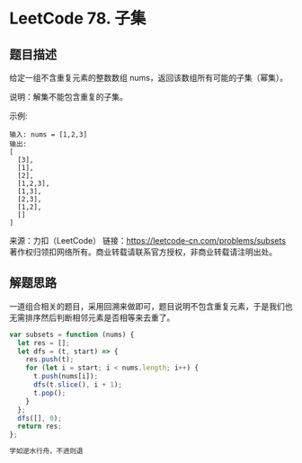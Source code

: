 # LeetCode 78. 子集

## 题目描述

给定一组不含重复元素的整数数组 nums，返回该数组所有可能的子集（幂集）。

说明：解集不能包含重复的子集。

示例:

```clike
输入: nums = [1,2,3]
输出:
[
  [3],
  [1],
  [2],
  [1,2,3],
  [1,3],
  [2,3],
  [1,2],
  []
]
```

来源：力扣（LeetCode）
链接：https://leetcode-cn.com/problems/subsets
著作权归领扣网络所有。商业转载请联系官方授权，非商业转载请注明出处。

## 解题思路

一道组合相关的题目，采用回溯来做即可，题目说明不包含重复元素，于是我们也无需排序然后判断相邻元素是否相等来去重了。

```javascript
var subsets = function (nums) {
  let res = [];
  let dfs = (t, start) => {
    res.push(t);
    for (let i = start; i < nums.length; i++) {
      t.push(nums[i]);
      dfs(t.slice(), i + 1);
      t.pop();
    }
  };
  dfs([], 0);
  return res;
};
```

```javascript
学如逆水行舟，不进则退
```
